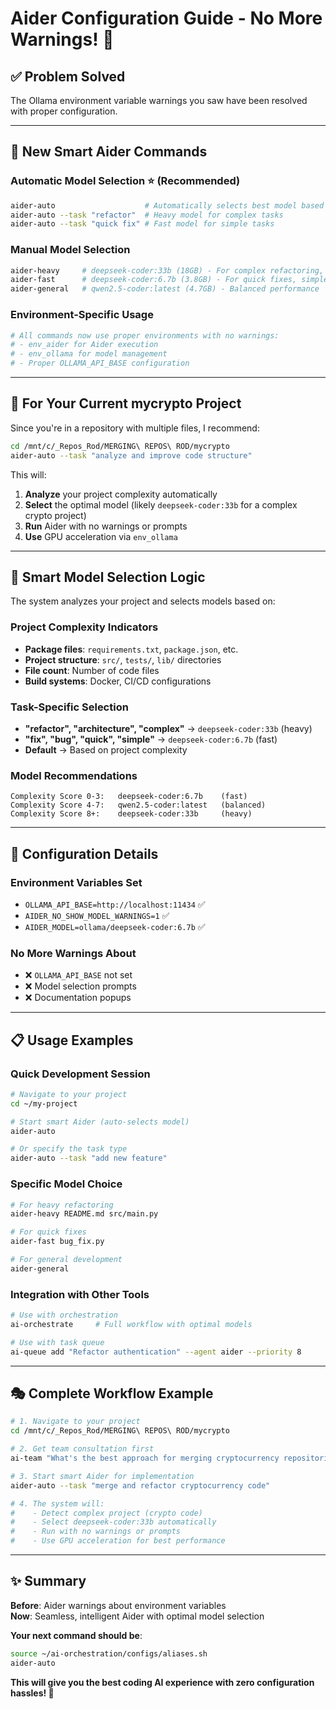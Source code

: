 # Aider Configuration Guide - No More Warnings! 🎯

## ✅ **Problem Solved**

The Ollama environment variable warnings you saw have been resolved with proper configuration.

---

## 🚀 **New Smart Aider Commands**

### **Automatic Model Selection** ⭐ (Recommended)
```bash
aider-auto                    # Automatically selects best model based on project complexity
aider-auto --task "refactor"  # Heavy model for complex tasks
aider-auto --task "quick fix" # Fast model for simple tasks
```

### **Manual Model Selection**
```bash
aider-heavy     # deepseek-coder:33b (18GB) - For complex refactoring, architecture
aider-fast      # deepseek-coder:6.7b (3.8GB) - For quick fixes, simple tasks  
aider-general   # qwen2.5-coder:latest (4.7GB) - Balanced performance
```

### **Environment-Specific Usage**
```bash
# All commands now use proper environments with no warnings:
# - env_aider for Aider execution
# - env_ollama for model management 
# - Proper OLLAMA_API_BASE configuration
```

---

## 🎯 **For Your Current mycrypto Project**

Since you're in a repository with multiple files, I recommend:

```bash
cd /mnt/c/_Repos_Rod/MERGING\ REPOS\ ROD/mycrypto
aider-auto --task "analyze and improve code structure"
```

This will:
1. **Analyze** your project complexity automatically
2. **Select** the optimal model (likely `deepseek-coder:33b` for a complex crypto project)
3. **Run** Aider with no warnings or prompts
4. **Use** GPU acceleration via `env_ollama`

---

## 🧠 **Smart Model Selection Logic**

The system analyzes your project and selects models based on:

### **Project Complexity Indicators**
- **Package files**: `requirements.txt`, `package.json`, etc. 
- **Project structure**: `src/`, `tests/`, `lib/` directories
- **File count**: Number of code files
- **Build systems**: Docker, CI/CD configurations

### **Task-Specific Selection**
- **"refactor", "architecture", "complex"** → `deepseek-coder:33b` (heavy)
- **"fix", "bug", "quick", "simple"** → `deepseek-coder:6.7b` (fast)
- **Default** → Based on project complexity

### **Model Recommendations**
```
Complexity Score 0-3:   deepseek-coder:6.7b    (fast)
Complexity Score 4-7:   qwen2.5-coder:latest   (balanced)  
Complexity Score 8+:    deepseek-coder:33b     (heavy)
```

---

## 🔧 **Configuration Details**

### **Environment Variables Set**
- `OLLAMA_API_BASE=http://localhost:11434` ✅
- `AIDER_NO_SHOW_MODEL_WARNINGS=1` ✅  
- `AIDER_MODEL=ollama/deepseek-coder:6.7b` ✅

### **No More Warnings About**
- ❌ `OLLAMA_API_BASE` not set
- ❌ Model selection prompts
- ❌ Documentation popups

---

## 📋 **Usage Examples**

### **Quick Development Session**
```bash
# Navigate to your project
cd ~/my-project

# Start smart Aider (auto-selects model)
aider-auto

# Or specify the task type
aider-auto --task "add new feature"
```

### **Specific Model Choice**
```bash
# For heavy refactoring
aider-heavy README.md src/main.py

# For quick fixes  
aider-fast bug_fix.py

# For general development
aider-general
```

### **Integration with Other Tools**
```bash
# Use with orchestration
ai-orchestrate     # Full workflow with optimal models

# Use with task queue
ai-queue add "Refactor authentication" --agent aider --priority 8
```

---

## 🎭 **Complete Workflow Example**

```bash
# 1. Navigate to your project
cd /mnt/c/_Repos_Rod/MERGING\ REPOS\ ROD/mycrypto

# 2. Get team consultation first
ai-team "What's the best approach for merging cryptocurrency repositories?"

# 3. Start smart Aider for implementation
aider-auto --task "merge and refactor cryptocurrency code"

# 4. The system will:
#    - Detect complex project (crypto code)
#    - Select deepseek-coder:33b automatically
#    - Run with no warnings or prompts
#    - Use GPU acceleration for best performance
```

---

## ✨ **Summary**

**Before**: Aider warnings about environment variables  
**Now**: Seamless, intelligent Aider with optimal model selection

**Your next command should be**:
```bash
source ~/ai-orchestration/configs/aliases.sh
aider-auto
```

**This will give you the best coding AI experience with zero configuration hassles! 🚀**